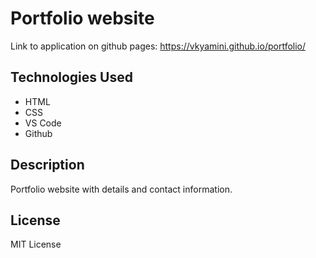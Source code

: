 # Portfolio website

Link to application on github pages: https://vkyamini.github.io/portfolio/

## Technologies Used
* HTML
* CSS
* VS Code
* Github

## Description
Portfolio website with details and contact information.


## License
MIT License

